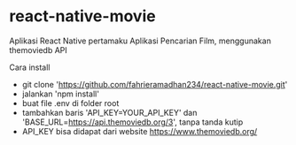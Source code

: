 # react-native-movie

Aplikasi React Native pertamaku
Aplikasi Pencarian Film, menggunakan themoviedb API

Cara install

- git clone 'https://github.com/fahrieramadhan234/react-native-movie.git'
- jalankan 'npm install'
- buat file .env di folder root
- tambahkan baris 'API_KEY=YOUR_API_KEY' dan 'BASE_URL=https://api.themoviedb.org/3', tanpa tanda kutip
- API_KEY bisa didapat dari website https://www.themoviedb.org/
